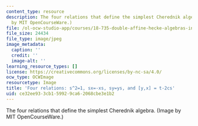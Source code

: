 ```yaml
---
content_type: resource
description: The four relations that define the simplest Cherednik algebra. (Image
  by MIT OpenCourseWare.)
file: /ol-ocw-studio-app/courses/18-735-double-affine-hecke-algebras-in-representation-theory-combinatorics-geometry-and-mathematical-physics-fall-2009/ce32ee933cb159929ca62068cbe3e1b2_chp_relation.jpg
file_size: 24434
file_type: image/jpeg
image_metadata:
  caption: ''
  credit: ''
  image-alt: ''
learning_resource_types: []
license: https://creativecommons.org/licenses/by-nc-sa/4.0/
ocw_type: OCWImage
resourcetype: Image
title: 'Four relations: s^2=1, sx=-xs, sy=ys, and [y,x] = t-2cs'
uid: ce32ee93-3cb1-5992-9ca6-2068cbe3e1b2
---
```

The four relations that define the simplest Cherednik algebra. (Image by MIT OpenCourseWare.)
